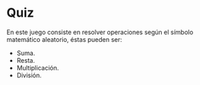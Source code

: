 # Quiz

En este juego consiste en resolver operaciones según el símbolo matemático aleatorio, éstas pueden ser:

- Suma.
- Resta.
- Multiplicación.
- División.
